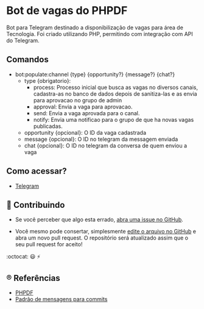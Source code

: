 # Bot de vagas do PHPDF

Bot para Telegram destinado a disponibilização de vagas para área de Tecnologia. Foi criado utilizando PHP, permitindo com integração com API do Telegram.

## Comandos

* bot:populate:channel {type} {opportunity?} {message?} {chat?}
    * type {obrigatorio}:
        * process: Processo inicial que busca as vagas no diversos canais, cadastra-as no banco de dados depois de sanitiza-las e as envia para aprovacao no grupo de admin
        * approval: Envia a vaga para aprovacao.
        * send: Envia a vaga aprovada para o canal.
        * notify: Envia uma notificao para o grupo de que ha novas vagas publicadas.
    * opportunity {opcional}: O ID da vaga cadastrada
    * message {opcional}: O ID no telegram da messagem enviada
    * chat {opcional}: O ID no telegram da conversa de quem enviou a vaga

## Como acessar?

- [Telegram](https://t.me/phpdfbot)

## :handshake: Contribuindo

 * Se você perceber que algo esta errado, [abra uma issue no GitHub](https://github.com/php-fig/php-fig.github.com/issues).

 * Você mesmo pode consertar, simplesmente [edite o arquivo no GitHub](https://github.com/blog/905-edit-like-an-ace) e abra um novo pull request. O repositório será atualizado assim que o seu pull request for aceito!

:octocat: :smiley: :zap:

## :registered: Referências

- [PHPDF](https://phpdf.org.br)
- [Padrão de mensagens para commits](https://github.com/devbrotherhood/cmc)
